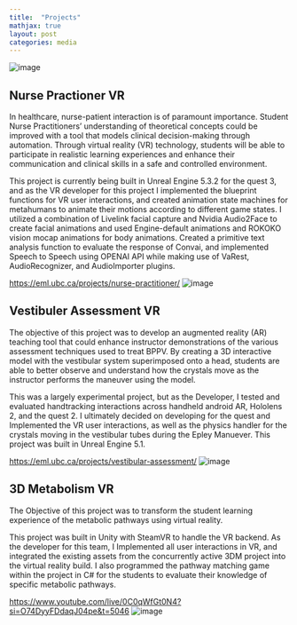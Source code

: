 ```yaml
---
title:  "Projects"
mathjax: true
layout: post
categories: media
---
```


![image](https://github.com/jwang412s/jwang412s.github.io/assets/109396990/571ae23c-3abe-47f2-93a1-91fdb23cb017)


## Nurse Practioner VR
In healthcare, nurse-patient interaction is of paramount importance. Student Nurse Practitioners’ understanding of theoretical concepts could be improved with a tool that models clinical decision-making through automation. Through virtual reality (VR) technology, students will be able to participate in realistic learning experiences and enhance their communication and clinical skills in a safe and controlled environment.

This project is currently being built in Unreal Engine 5.3.2 for the quest 3, and as the VR developer for this project I implemented the blueprint functions for VR user interactions, and created animation state machines for metahumans to animate their motions according to different game states. I utilized a combination of Livelink facial capture and Nvidia Audio2Face to create facial animations and used Engine-default animations and ROKOKO vision mocap animations for body animations. Created a primitive text analysis function to evaluate the response of Convai, and implemented Speech to Speech using OPENAI API while making use of VaRest, AudioRecognizer, and AudioImporter plugins. 

https://eml.ubc.ca/projects/nurse-practitioner/
![image](https://github.com/jwang412s/jwang412s.github.io/assets/109396990/0d3ffedc-1de1-4803-a6fa-e4e2563c6b30)


## Vestibuler Assessment VR
The objective of this project was to develop an augmented reality (AR) teaching tool that could enhance instructor demonstrations of the various assessment techniques used to treat BPPV. By creating a 3D interactive model with the vestibular system superimposed onto a head, students are able to better observe and understand how the crystals move as the instructor performs the maneuver using the model.

This was a largely experimental project, but as the Developer, I tested and evaluated handtracking interactions across handheld android AR, Hololens 2, and the quest 2. I ultimately decided on developing for the quest and Implemented the VR user interactions, as well as the physics handler for the crystals moving in the vestibular tubes during the Epley Manuever. This project was built in Unreal Engine 5.1. 

https://eml.ubc.ca/projects/vestibular-assessment/
![image](https://github.com/jwang412s/jwang412s.github.io/assets/109396990/ab1c41a1-5795-4ec9-9473-9866b58de20d)

## 3D Metabolism VR
The Objective of this project was to transform the student learning experience of the metabolic pathways using virtual reality. 

This project was built in Unity with SteamVR to handle the VR backend. As the developer for this team, I Implemented all user interactions in VR, and integrated the existing assets from the concurrently active 3DM project into the virtual reality build. I also programmed the pathway matching game within the project in C# for the students to evaluate their knowledge of specific metabolic pathways. 

https://www.youtube.com/live/0C0qWfGt0N4?si=O74DyyFDdaqJ04pe&t=5046
![image](https://github.com/jwang412s/jwang412s.github.io/assets/109396990/4cd34285-47f5-43ac-983f-a486fb3c8c41)


